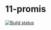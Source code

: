 # 11-promis
[![Build status](https://ci.appveyor.com/api/projects/status/7wi65bgf97q6i978?svg=true)](https://ci.appveyor.com/project/Svetlana-Kutyeva1974/11-promis-46j1m)

